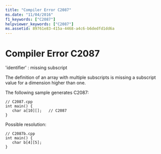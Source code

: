 ```yaml
---
title: "Compiler Error C2087"
ms.date: "11/04/2016"
f1_keywords: ["C2087"]
helpviewer_keywords: ["C2087"]
ms.assetid: 89761e83-415a-4468-a4c6-b6dedfd1dd6a
---
```

# Compiler Error C2087

'identifier' : missing subscript

The definition of an array with multiple subscripts is missing a subscript value for a dimension higher than one.

The following sample generates C2087:

```
// C2087.cpp
int main() {
   char a[10][];   // C2087
}
```

Possible resolution:

```
// C2087b.cpp
int main() {
   char b[4][5];
}
```